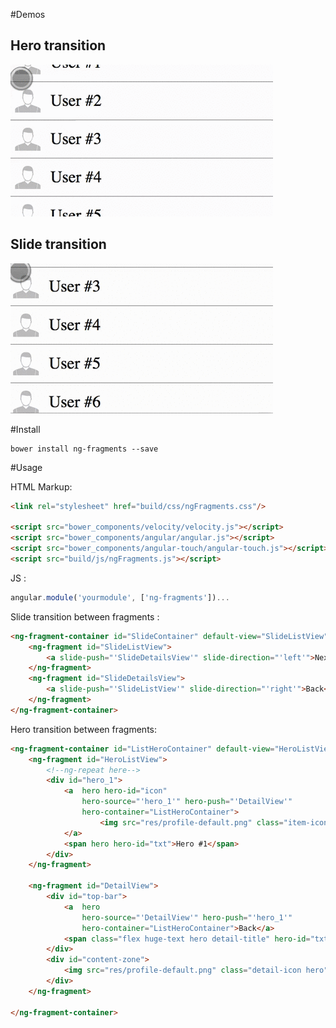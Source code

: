 #Demos

## Hero transition

![Hero Transition](https://github.com/riana/ng-fragments/raw/master/res/ListHero.gif)

## Slide transition

![Hero Transition](https://github.com/riana/ng-fragments/raw/master/res/ListSlide.gif)


#Install

    bower install ng-fragments --save
    
#Usage

HTML Markup:

```html
<link rel="stylesheet" href="build/css/ngFragments.css"/>

<script src="bower_components/velocity/velocity.js"></script>
<script src="bower_components/angular/angular.js"></script>
<script src="bower_components/angular-touch/angular-touch.js"></script>
<script src="build/js/ngFragments.js"></script>

```

JS :

```javascript
angular.module('yourmodule', ['ng-fragments'])...
```

Slide transition between fragments :

```html
<ng-fragment-container id="SlideContainer" default-view="SlideListView">
    <ng-fragment id="SlideListView">
        <a slide-push="'SlideDetailsView'" slide-direction="'left'">Next</a>
    </ng-fragment>
    <ng-fragment id="SlideDetailsView">
        <a slide-push="'SlideListView'" slide-direction="'right'">Back</a>
    </ng-fragment>
</ng-fragment-container>
```

Hero transition between fragments:

```html
<ng-fragment-container id="ListHeroContainer" default-view="HeroListView">
    <ng-fragment id="HeroListView">
        <!--ng-repeat here-->
        <div id="hero_1">
            <a  hero hero-id="icon"
                hero-source="'hero_1'" hero-push="'DetailView'"
                hero-container="ListHeroContainer">
                    <img src="res/profile-default.png" class="item-icon hero" hero-id="icon" alt=""/>
            </a>
            <span hero hero-id="txt">Hero #1</span>
        </div>
    </ng-fragment>
    
    <ng-fragment id="DetailView">
        <div id="top-bar">
            <a  hero 
                hero-source="'DetailView'" hero-push="'hero_1'"
                hero-container="ListHeroContainer">Back</a>
            <span class="flex huge-text hero detail-title" hero-id="txt">Hero1</span>
        </div>
        <div id="content-zone">
            <img src="res/profile-default.png" class="detail-icon hero" hero-id="icon" alt=""/>
        </div>
    </ng-fragment>

</ng-fragment-container>

```
